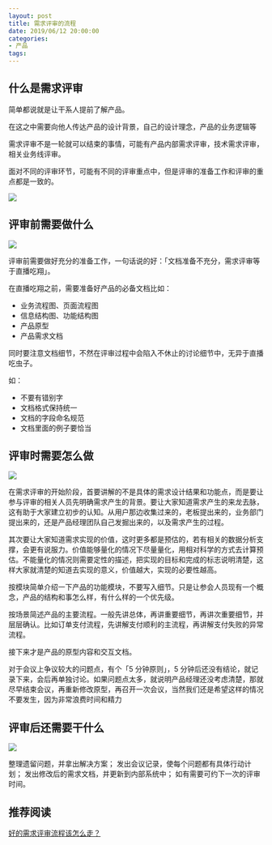 ```yaml
---
layout: post
title: 需求评审的流程
date: 2019/06/12 20:00:00
categories:
- 产品
tags:
---
```


## 什么是需求评审

简单都说就是让干系人提前了解产品。

在这之中需要向他人传达产品的设计背景，自己的设计理念，产品的业务逻辑等

需求评审不是一轮就可以结束的事情，可能有产品内部需求评审，技术需求评审，相关业务线评审。

面对不同的评审环节，可能有不同的评审重点中，但是评审的准备工作和评审的重点都是一致的。

![](http://pics.naaln.com/blog/2019-06-12-131855.jpg-basicBlog)

## 评审前需要做什么

![](http://pics.naaln.com/blog/2019-06-12-131842.jpg-basicBlog)

评审前需要做好充分的准备工作，一句话说的好：「文档准备不充分，需求评审等于直播吃翔」。

在直播吃翔之前，需要准备好产品的必备文档比如：

- 业务流程图、页面流程图
- 信息结构图、功能结构图
- 产品原型
- 产品需求文档

同时要注意文档细节，不然在评审过程中会陷入不休止的讨论细节中，无异于直播吃虫子。

如：
- 不要有错别字
- 文档格式保持统一
- 文档的字段命名规范
- 文档里面的例子要恰当

## 评审时需要怎么做

![](http://pics.naaln.com/blog/2019-06-12-131903.jpg-basicBlog)

在需求评审的开始阶段，首要讲解的不是具体的需求设计结果和功能点，而是要让参与评审的相关人员先明确需求产生的背景。要让大家知道需求产生的来龙去脉，这有助于大家建立初步的认知。从用户那边收集过来的，老板提出来的，业务部门提出来的，还是产品经理团队自己发掘出来的，以及需求产生的过程。

其次要让大家知道需求实现的价值，这时更多都是预估的，若有相关的数据分析支撑，会更有说服力。价值能够量化的情况下尽量量化，用相对科学的方式去计算预估。不能量化的情况则需要定性的描述，把实现的目标和完成的标志说明清楚，这样大家就清楚的知道去实现的意义，价值越大，实现的必要性越高。

按模块简单介绍一下产品的功能模块，不要写入细节。只是让参会人员现有一个概念，产品的结构和事怎么样，有什么样的一个优先级。

按场景简述产品的主要流程。一般先讲总体，再讲重要细节，再讲次重要细节，并层层确认。比如订单支付流程，先讲解支付顺利的主流程，再讲解支付失败的异常流程。

接下来才是产品的原型内容和交互文档。

对于会议上争议较大的问题点，有个「5 分钟原则」，5 分钟后还没有结论，就记录下来，会后再单独讨论。如果问题点太多，就说明产品经理还没考虑清楚，那就尽早结束会议，再重新修改原型，再召开一次会议，当然我们还是希望这样的情况不要发生，因为非常浪费时间和精力

## 评审后还需要干什么

![](http://pics.naaln.com/blog/2019-06-12-131917.jpg-basicBlog)

整理遗留问题，并拿出解决方案；
发出会议记录，使每个问题都有具体行动计划；
发出修改后的需求文档，并更新到内部系统中；
如有需要可约下一次的评审时间。

## 推荐阅读

[好的需求评审流程该怎么走？](http://www.woshipm.com/pmd/683231.html)
